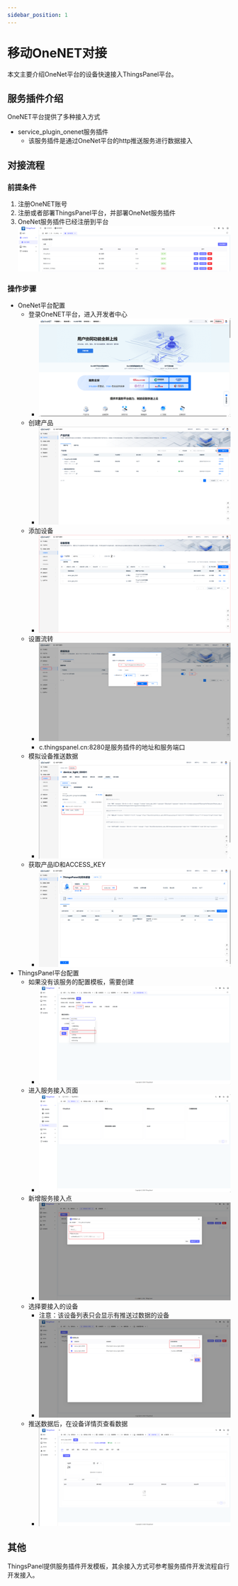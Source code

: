 ```yaml
---
sidebar_position: 1
---
```


# 移动OneNET对接

本文主要介绍OneNet平台的设备快速接入ThingsPanel平台。

## 服务插件介绍

OneNET平台提供了多种接入方式

- service_plugin_onenet服务插件
  - 该服务插件是通过OneNet平台的http推送服务进行数据接入

## 对接流程

### 前提条件

1. 注册OneNET账号
2. 注册或者部署ThingsPanel平台，并部署OneNet服务插件
3. OneNet服务插件已经注册到平台
   ![插件管理](./img/image-11.png)

### 操作步骤

- OneNet平台配置
  - 登录OneNET平台，进入开发者中心
    - ![登录](./img/image.png)
  - 创建产品
    - ![创建产品](./img/image-1.png)
  - 添加设备
    - ![添加设备](./img/image-2.png)
  - 设置流转
    - ![设置流转](./img/image-3.png)
    - c.thingspanel.cn:8280是服务插件的地址和服务端口
  - 模拟设备推送数据
    - ![模拟设备推送数据](./img/image-4.png)
  - 获取产品ID和ACCESS_KEY
    - ![获取产品ID和ACCESS_KEY](./img/image-7.png)
- ThingsPanel平台配置
  - 如果没有该服务的配置模板，需要创建
    - ![配置模板](./img/image-8.png)
  - 进入服务接入页面
    - ![服务接入](./img/image-5.png)
  - 新增服务接入点
    - ![新增服务接入点](./img/image-6.png)
  - 选择要接入的设备
    - 注意：该设备列表只会显示有推送过数据的设备
    - ![选择要接入的设备](./img/image-9.png)
  - 推送数据后，在设备详情页查看数据
    - ![查看数据](./img/image-10.png)

## 其他

ThingsPanel提供服务插件开发模板，其余接入方式可参考服务插件开发流程自行开发接入。

